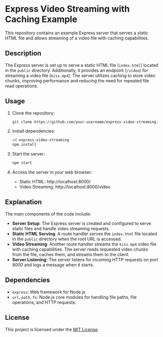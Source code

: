 # Express Video Streaming with Caching Example

This repository contains an example Express server that serves a static HTML file and allows streaming of a video file with caching capabilities.

## Description

The Express server is set up to serve a static HTML file (`index.html`) located in the `public` directory. Additionally, it provides an endpoint (`/video`) for streaming a video file (`kiss.mp4`). The server utilizes caching to store video chunks, improving performance and reducing the need for repeated file read operations.

## Usage

1. Clone the repository:

    ```bash
    git clone https://github.com/your-username/express-video-streaming.git
    ```

2. Install dependencies:

    ```bash
    cd express-video-streaming
    npm install
    ```

3. Start the server:

    ```bash
    npm start
    ```

4. Access the server in your web browser:

    - Static HTML: http://localhost:8000/
    - Video Streaming: http://localhost:8000/video

## Explanation

The main components of the code include:

- **Server Setup**: The Express server is created and configured to serve static files and handle video streaming requests.
- **Static HTML Serving**: A route handler serves the `index.html` file located in the `public` directory when the root URL is accessed.
- **Video Streaming**: Another route handler streams the `kiss.mp4` video file with caching capabilities. The server reads requested video chunks from the file, caches them, and streams them to the client.
- **Server Listening**: The server listens for incoming HTTP requests on port 8000 and logs a message when it starts.

## Dependencies

- `express`: Web framework for Node.js
- `url`, `path`, `fs`: Node.js core modules for handling file paths, file operations, and HTTP requests.

## License

This project is licensed under the [MIT License](LICENSE).
